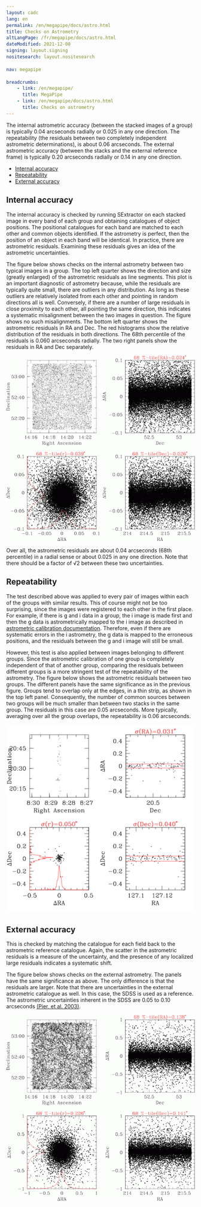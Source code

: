 ```yaml
---
layout: cadc
lang: en
permalink: /en/megapipe/docs/astro.html
title: Checks on Astrometry
altLangPage: /fr/megapipe/docs/astro.html
dateModified: 2021-12-08
signing: layout.signing
nositesearch: layout.nositesearch

nav: megapipe

breadcrumbs:
    - link: /en/megapipe/
      title: MegaPipe
    - link: /en/megapipe/docs/astro.html
      title: Checks on astrometry
---
```


<p>
    The internal astrometric accuracy (between the stacked images of a
    group) is typically 0.04 arcseconds radially or 0.025 in any one
    direction. The repeatability (the residuals between two completely
    independent astrometric determinations), is about 0.06
    arcseconds. The external astrometric accuracy (between the stacks
    and the external reference frame) is typically 0.20 arcseconds
    radially or 0.14 in any one direction.
</p>
<ul>
  <li><a href="#int">Internal accuracy</a></li>
  <li><a href="#rep">Repeatability</a></li>
  <li><a href="#ext">External accuracy</a></li>
</ul>
<h2 id="int">Internal accuracy</h2>
<p>
    The internal accuracy is checked by running SExtractor on each
    stacked image in every band of each group and obtaining catalogues
    of object positions. The positional catalogues for each band are
    matched to each other and common objects identified. If the
    astrometry is perfect, then the position of an object in each band
    will be identical. In practice, there are astrometric
    residuals. Examining these residuals gives an idea of the
    astrometric uncertainties.
</p>  
<p>
    The figure below shows checks on the internal astrometry between
    two typical images in a group.  The top left quarter shows the
    direction and size (greatly enlarged) of the astrometric residuals as
    line segments. This plot is an important diagnostic of astrometry
    because, while the residuals are typically quite small, there are
    outliers in any distribution. As long as these outliers are relatively
    isolated from each other and pointing in random directions all is
    well. Conversely, if there are a number of large residuals in close
    proximity to each other, all pointing the same direction, this
    indicates a systematic misalignment between the two images in
    question. The figure shows no such misalignments.  The bottom left
    quarter shows the astrometric residuals in RA and Dec. The red
    histograms show the relative distribution of the residuals in both
    directions. The 68th percentile of the residuals is 0.060 arcseconds
    radially. The two right panels show the residuals in RA and Dec
    separately.
</p>  
<img src="/static/images/megapipe/astint.gif" alt="Internal astrometry check"/>
<p>
 Over all, the astrometric residuals are about 0.04 arcseconds (68th
 percentile) in a radial sense or about 0.025 in any one
 direction. Note that there should be a factor of &radic;2 between
 these two uncertainties.
</p>  
<h2 id="rep">Repeatability</h2>
<p>
    The test described above was applied to every pair of images
    within each of the groups with similar results. This of course
    might not be too surprising, since the images were registered to
    each other in the first place. For example, if there is g and i
    data in a group, the i image is made first and then the g data is
    astrometrically mapped to the i image as described
    in <a href="proc.html#astcal">astrometric calibration
    documentation</a>. Therefore, even if there are systematic errors in
    the i astrometry, the g data is mapped to the erroneous positions,
    and the residuals between the g and i image will still be small.
</p>  
<p>
    However, this test is also applied between images belonging to
    different groups. Since the astrometric calibration of one group is
    completely independent of that of another group, comparing the
    residuals between different groups is a more stringent test of the
    repeatability of the astrometry. The figure below shows the
    astrometric residuals between two groups. The different panels have
    the same significance as in the previous figure. Groups tend to
    overlap only at the edges, in a thin strip, as shown in the top left
    panel. Consequently, the number of common sources between two groups
    will be much smaller than between two stacks in the same group. The
    residuals in this case are 0.05 arcseconds. More typically, averaging
    over all the group overlaps, the repeatability is 0.06 arcseconds.
</p>  
<img src="/static/images/megapipe/edgeast.gif" alt="Internal astrometry check (Edges)"/>
<h2 id="ext">External accuracy</h2>
<p>
    This is checked by matching the catalogue for each field back to the
    astrometric reference catalogue. Again, the scatter in the astrometric
    residuals is a measure of the uncertainty, and the presence of any
    localized large residuals indicates a systematic shift.
</p>  
<p>
    The figure below shows checks on the external astrometry. The
    panels have the same significance as above. The only difference is
    that the residuals are larger. Note that there are uncertainties
    in the external astrometric catalogue as well. In this case, the
    SDSS is used as a reference. The astrometric uncertainties
    inherent in the SDSS are 0.05 to 0.10 arcseconds <a rel="external"
    href="https://adsabs.harvard.edu/cgi-bin/nph-bib_query?bibcode=2003AJ....125.1559P">(Pier,
    et al. 2003)</a>.
</p>  
<img src="/static/images/megapipe/astext.gif" alt="External astrometry check"/>
